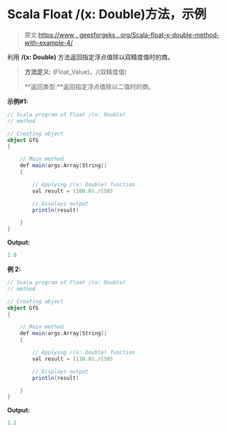 # Scala Float /(x: Double)方法，示例

> 原文:[https://www . geesforgeks . org/Scala-float-x-double-method-with-example-4/](https://www.geeksforgeeks.org/scala-float-x-double-method-with-example-4/)

利用 **/(x: Double)** 方法返回指定浮点值除以双精度值时的商。

> **方法定义:** (Float_Value)。/(双精度值)
> 
> **返回类型:**返回指定浮点值除以二值时的商。

**示例#1:**

```scala
// Scala program of Float /(x: Double)
// method

// Creating object
object GfG
{ 

    // Main method
    def main(args:Array[String])
    {

        // Applying /(x: Double) function
        val result = (100.0)./(50)

        // Displays output
        println(result)

    }
} 
```

**Output:**

```scala
2.0

```

**例 2:**

```scala
// Scala program of Float /(x: Double)
// method

// Creating object
object GfG
{ 

    // Main method
    def main(args:Array[String])
    {

        // Applying /(x: Double) function
        val result = (110.0)./(50)

        // Displays output
        println(result)

    }
} 
```

**Output:**

```scala
2.2

```